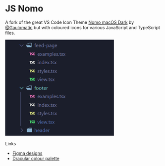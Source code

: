 # JS Nomo

A fork of the great VS Code Icon Theme [Nomo macOS Dark](https://github.com/Gaulomatic/Vscode-IconTheme-Nomo-macOS-Dark) by [@Gaulomatic](https://github.com/Gaulomatic) but with coloured icons for various JavaScript and TypeScript files.

![Example image of coloured TSX files in the file explorer pane](./preview.png)

Links

-   [Figma designs](https://www.figma.com/file/KkRx04I7Zpo8zBGxlwBKwd/js-nomo)
-   [Dracular colour palette](https://github.com/dracula/dracula-theme)
